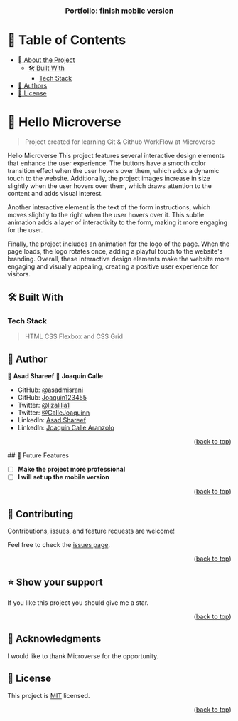 <a id="readme-top"></a>

<div align="center">

  <h3><b>Portfolio: finish mobile version</b></h3>

</div>

# 📗 Table of Contents

- [📖 About the Project](#about-project)
  - [🛠 Built With](#built-with)
    - [Tech Stack](#tech-stack)
- [👥 Authors](#authors)
- [📝 License](#license)

# 📖 Hello Microverse <a id="about-project"></a>

> Project created for learning Git & Github WorkFlow at Microverse

Hello Microverse This project features several interactive design elements that enhance the user experience. The buttons have a smooth color transition effect when the user hovers over them, which adds a dynamic touch to the website. Additionally, the project images increase in size slightly when the user hovers over them, which draws attention to the content and adds visual interest.

Another interactive element is the text of the form instructions, which moves slightly to the right when the user hovers over it. This subtle animation adds a layer of interactivity to the form, making it more engaging for the user.

Finally, the project includes an animation for the logo of the page. When the page loads, the logo rotates once, adding a playful touch to the website's branding. Overall, these interactive design elements make the website more engaging and visually appealing, creating a positive user experience for visitors.

## 🛠 Built With <a id="built-with"></a>

### Tech Stack <a id="tech-stack"></a>

> HTML CSS Flexbox and CSS Grid

## 👥 Author <a id="authors"></a>

👤 **Asad Shareef**
👤 **Joaquin Calle**

- GitHub: [@asadmisrani](https://github.com/asadmisrani)
- GitHub: [Joaquin123455](https://github.com/Joaquin123455)
- Twitter: [@lizalilia1](https://twitter.com/lizalilia1)
- Twitter: [@CalleJoaquinn](https://twitter.com/CalleJoaquinn)
- LinkedIn: [Asad Shareef](https://www.linkedin.com/in/asad-shareef-b73665233/)
- LinkedIn: [Joaquin Calle Aranzolo](https://www.linkedin.com/in/joaquin-calle-aranzolo-695bba260/)

<p align="right">(<a href="#readme-top">back to top</a>)</p>
## 🔭 Future Features <a name="future-features"></a>

- [ ] **Make the project more professional**
- [ ] **I will set up the mobile version**

<p align="right">(<a href="#readme-top">back to top</a>)</p>

## 🤝 Contributing <a name="contributing"></a>

Contributions, issues, and feature requests are welcome!

Feel free to check the [issues page](../../issues/).

<p align="right">(<a href="#readme-top">back to top</a>)</p>

## ⭐️ Show your support <a name="support"></a>

If you like this project you should give me a star.

<p align="right">(<a href="#readme-top">back to top</a>)</p>

## 🙏 Acknowledgments <a name="acknowledgements"></a>

I would like to thank Microverse for the opportunity.

## 📝 License <a id="license"></a>

This project is [MIT](./LICENSE) licensed.

<p align="right">(<a href="#readme-top">back to top</a>)</p>

